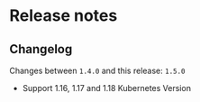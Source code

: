 # Release notes

## Changelog

Changes between `1.4.0` and this release: `1.5.0`

- Support 1.16, 1.17 and 1.18 Kubernetes Version
